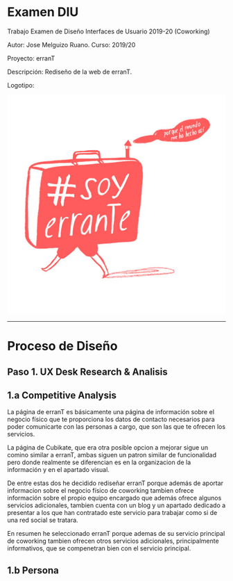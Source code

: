 # Examen DIU 
Trabajo Examen de Diseño Interfaces de Usuario 2019-20 (Coworking)

Autor: Jose Melguizo Ruano.  Curso: 2019/20 

Proyecto: erranT

Descripción: Rediseño de la web de erranT.

Logotipo:

![Método UX](contenidos/logo.jpg)

----- 

# Proceso de Diseño 

## Paso 1. UX Desk Research & Analisis

1.a Competitive Analysis
-----

La página de erranT es básicamente una página de información sobre el negocio físico que te proporciona los datos de contacto necesarios para poder comunicarte con las personas a cargo, que son las que te ofrecen los servicios.

La página de Cubikate, que era otra posible opcion a mejorar sigue un comino similar a erranT, ambas siguen un patron similar de funcionalidad pero donde realmente se diferencian es en la organizacion de la información y en el apartado visual.

De entre estas dos he decidido rediseñar erranT porque además de aportar informacion sobre el negocio físico de coworking tambien ofrece información sobre el propio equipo encargado que además ofrece algunos servicios adicionales, tambien cuenta con un blog y un apartado dedicado a presentar a los que han contratado este servicio para trabajar como si de una red social se tratara.

En resumen he seleccionado erranT porque ademas de su servicio principal de coworking tambien ofrecen otros servicios adicionales, principalmente informativos, que se compenetran bien con el servicio principal.

1.b Persona
-----



